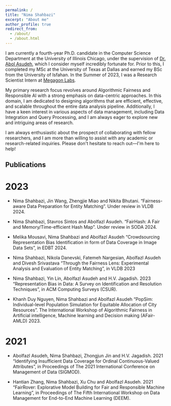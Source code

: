 ```yaml
---
permalink: /
title: "Nima Shahbazi"
excerpt: "About me"
author_profile: true
redirect_from: 
  - /about/
  - /about.html
---
```



I am currently a fourth-year Ph.D. candidate in the Computer Science Department at the University of Illinois Chicago, under the supervision of [Dr. Abol Asudeh](https://asudeh.github.io/), which I consider myself incredibly fortunate for. Prior to this, I completed my MSc at the University of Texas at Dallas and earned my BSc from the University of Isfahan. In the Summer of 2023, I was a Research Scientist Intern at [Megagon Labs](https://megagon.ai/).

My primary research focus revolves around Algorithmic Fairness and Responsible AI with a strong emphasis on data-centric approaches. In this domain, I am dedicated to designing algorithms that are efficient, effective, and scalable throughout the entire data analysis pipeline. Additionally, I have a keen interest in various aspects of data management, including Data Integration and Query Processing, and I am always eager to explore new and intriguing areas of research.

I am always enthusiastic about the prospect of collaborating with fellow researchers, and I am more than willing to assist with any academic or research-related inquiries. Please don't hesitate to reach out—I'm here to help!

## Publications

# 2023

- Nima Shahbazi, Jin Wang, Zhengjie Miao and Nikita Bhutani. “Fairness-aware Data Preparation for
Entity Matching”. Under review in VLDB 2024.

- Nima Shahbazi, Stavros Sintos and Abolfazl Asudeh. “FairHash: A Fair and Memory/Time-efficient Hash
Map”. Under review in SODA 2024.

- Melika Mousavi, Nima Shahbazi and Abolfazl Asudeh “Crowdsourcing Representation Bias Identification
in form of Data Coverage in Image Data Sets”, in EDBT 2024.

- Nima Shahbazi, Nikola Danevski, Fatemeh Nargesian, Abolfazl Asudeh and Divesh Srivastava “Through
the Fairness Lens: Experimental Analysis and Evaluation of Entity Matching”, in VLDB 2023

- Nima Shahbazi, Yin Lin, Abolfazl Asudeh and H.V. Jagadish. 2023 “Representation Bias in Data: A
Survey on Identification and Resolution Techniques”, in ACM Computing Surveys (CSUR).

- Khanh Duy Nguyen, Nima Shahbazi and Abolfazl Asudeh “PopSim: Individual-level Population Simulation
for Equitable Allocation of City Resources”. The International Workshop of Algorithmic Fairness in Artificial
intelligence, Machine learning and Decision making (AFair-AMLD) 2023.

# 2021

- Abolfazl Asudeh, Nima Shahbazi, Zhongjun Jin and H.V. Jagadish. 2021 “Identifying Insufficient Data
Coverage for Ordinal Continuous-Valued Attributes”, in Proceedings of The 2021 International Conference
on Management of Data (SIGMOD).

- Hantian Zhang, Nima Shahbazi, Xu Chu and Abolfazl Asudeh. 2021 “FairRover: Explorative Model
Building for Fair and Responsible Machine Learning”, in Proceedings of The Fifth International Workshop
on Data Management for End-to-End Machine Learning (DEEM).


